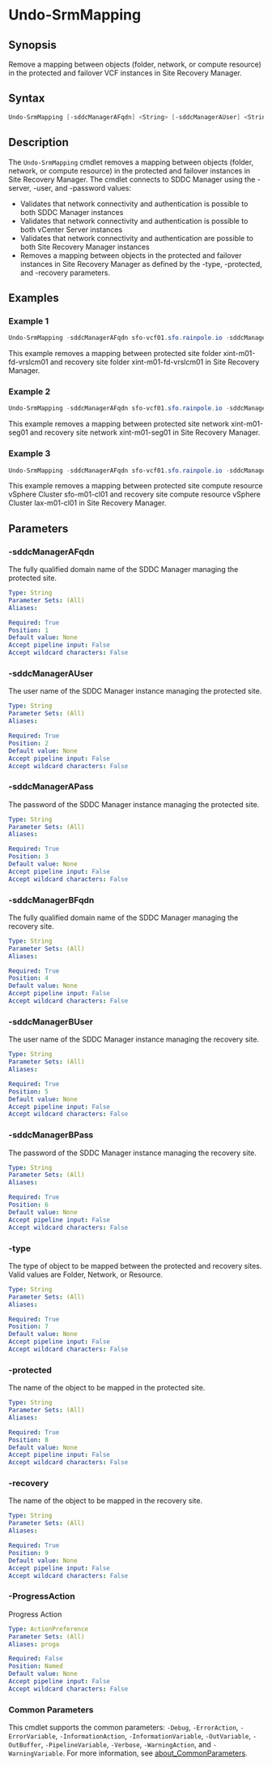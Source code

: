 # Undo-SrmMapping

## Synopsis

Remove a mapping between objects (folder, network, or compute resource) in the protected and failover VCF instances in Site Recovery Manager.

## Syntax

```powershell
Undo-SrmMapping [-sddcManagerAFqdn] <String> [-sddcManagerAUser] <String> [-sddcManagerAPass] <String> [-sddcManagerBFqdn] <String> [-sddcManagerBUser] <String> [-sddcManagerBPass] <String> [-type] <String> [-protected] <String> [-recovery] <String> [-ProgressAction <ActionPreference>] [<CommonParameters>]
```

## Description

The `Undo-SrmMapping` cmdlet removes a mapping between objects (folder, network, or compute resource) in the protected and failover instances in Site Recovery Manager. The cmdlet connects to SDDC Manager using the -server, -user, and -password values:

- Validates that network connectivity and authentication is possible to both SDDC Manager instances
- Validates that network connectivity and authentication is possible to both vCenter Server instances
- Validates that network connectivity and authentication are possible to both Site Recovery Manager instances
- Removes a mapping between objects in the protected and failover instances in Site Recovery Manager as defined by the -type, -protected, and -recovery parameters.

## Examples

### Example 1

```powershell
Undo-SrmMapping -sddcManagerAFqdn sfo-vcf01.sfo.rainpole.io -sddcManagerAUser administrator@vsphere.local -sddcManagerAPass VMw@re1! -sddcManagerBFqdn lax-vcf01.lax.rainpole.io -sddcManagerBUser administrator@vsphere.local -sddcManagerBPass VMw@re1! -type Folder -protected xint-m01-fd-vrslcm -recovery xint-m01-fd-vrslcm
```

This example removes a mapping between protected site folder xint-m01-fd-vrslcm01 and recovery site folder xint-m01-fd-vrslcm01 in Site Recovery Manager.

### Example 2

```powershell
Undo-SrmMapping -sddcManagerAFqdn sfo-vcf01.sfo.rainpole.io -sddcManagerAUser administrator@vsphere.local -sddcManagerAPass VMw@re1 -sddcManagerBFqdn lax-vcf01.lax.rainpole.io -sddcManagerBUser administrator@vsphere.local -sddcManagerBPass VMw@re1! -type Network -protected xint-m01-seg01 -recovery xint-m01-seg01
```

This example removes a mapping between protected site network xint-m01-seg01 and recovery site network xint-m01-seg01 in Site Recovery Manager.

### Example 3

```powershell
Undo-SrmMapping -sddcManagerAFqdn sfo-vcf01.sfo.rainpole.io -sddcManagerAUser administrator@vsphere.local -sddcManagerAPass VMw@re1 -sddcManagerBFqdn lax-vcf01.lax.rainpole.io -sddcManagerBUser administrator@vsphere.local -sddcManagerBPass VMw@re1! -type Resource -protected sfo-m01-cl01 -recovery lax-m01-cl01
```

This example removes a mapping between protected site compute resource vSphere Cluster sfo-m01-cl01 and recovery site compute resource vSphere Cluster lax-m01-cl01 in Site Recovery Manager.

## Parameters

### -sddcManagerAFqdn

The fully qualified domain name of the SDDC Manager managing the protected site.

```yaml
Type: String
Parameter Sets: (All)
Aliases:

Required: True
Position: 1
Default value: None
Accept pipeline input: False
Accept wildcard characters: False
```

### -sddcManagerAUser

The user name of the SDDC Manager instance managing the protected site.

```yaml
Type: String
Parameter Sets: (All)
Aliases:

Required: True
Position: 2
Default value: None
Accept pipeline input: False
Accept wildcard characters: False
```

### -sddcManagerAPass

The password of the SDDC Manager instance managing the protected site.

```yaml
Type: String
Parameter Sets: (All)
Aliases:

Required: True
Position: 3
Default value: None
Accept pipeline input: False
Accept wildcard characters: False
```

### -sddcManagerBFqdn

The fully qualified domain name of the SDDC Manager managing the recovery site.

```yaml
Type: String
Parameter Sets: (All)
Aliases:

Required: True
Position: 4
Default value: None
Accept pipeline input: False
Accept wildcard characters: False
```

### -sddcManagerBUser

The user name of the SDDC Manager instance managing the recovery site.

```yaml
Type: String
Parameter Sets: (All)
Aliases:

Required: True
Position: 5
Default value: None
Accept pipeline input: False
Accept wildcard characters: False
```

### -sddcManagerBPass

The password of the SDDC Manager instance managing the recovery site.

```yaml
Type: String
Parameter Sets: (All)
Aliases:

Required: True
Position: 6
Default value: None
Accept pipeline input: False
Accept wildcard characters: False
```

### -type

The type of object to be mapped between the protected and recovery sites.
Valid values are Folder, Network, or Resource.

```yaml
Type: String
Parameter Sets: (All)
Aliases:

Required: True
Position: 7
Default value: None
Accept pipeline input: False
Accept wildcard characters: False
```

### -protected

The name of the object to be mapped in the protected site.

```yaml
Type: String
Parameter Sets: (All)
Aliases:

Required: True
Position: 8
Default value: None
Accept pipeline input: False
Accept wildcard characters: False
```

### -recovery

The name of the object to be mapped in the recovery site.

```yaml
Type: String
Parameter Sets: (All)
Aliases:

Required: True
Position: 9
Default value: None
Accept pipeline input: False
Accept wildcard characters: False
```

### -ProgressAction

Progress Action

```yaml
Type: ActionPreference
Parameter Sets: (All)
Aliases: proga

Required: False
Position: Named
Default value: None
Accept pipeline input: False
Accept wildcard characters: False
```

### Common Parameters

This cmdlet supports the common parameters: `-Debug`, `-ErrorAction`, `-ErrorVariable`, `-InformationAction`, `-InformationVariable`, `-OutVariable`, `-OutBuffer`, `-PipelineVariable`, `-Verbose`, `-WarningAction`, and `-WarningVariable`. For more information, see [about_CommonParameters](http://go.microsoft.com/fwlink/?LinkID=113216).
